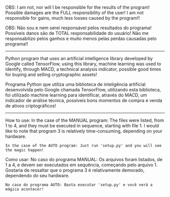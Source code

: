 OBS: I am not, nor will I be responsible for the results of the program! Possible damages are the FULL responsibility of the user! I am not responsible for gains, much less losses caused by the program!!

OBS: Não sou e nem serei responsável pelos resultados do programa! Possíveis danos são de TOTAL responsabilidade do usuário! Não me responsabilizo pelos ganhos e muito menos pelas perdas causadas pelo programa!!

---------------------------------------------------------------------------------------------------------------------------------

Python program that uses an artificial intelligence library developed by Google called TensorFlow, using this library, machine learning was used to identify, through MACD, a technical analysis indicator, possible good times for buying and selling cryptographic assets!

Programa Python que utiliza uma biblioteca de inteligência artificial desenvolvida pelo Google chamada TensorFlow, utilizando esta biblioteca, foi utilizado machine learning para identificar, através do MACD, um indicador de análise técnica, possíveis bons momentos de compra e venda de ativos criptográficos!

---------------------------------------------------------------------------------------------------------------------------------

How to use:
    In the case of the MANUAL program: The files were listed, from 1 to 4, and they must be executed in sequence, starting with file 1. I would like to note that program 3 is relatively time-consuming, depending on your hardware.

    In the case of the AUTO program: Just run 'setup.py' and you will see the magic happen!

Como usar:
    No caso do programa MANUAL: Os arquivos foram listados, de 1 a 4, e devem ser executados em sequência, começando pelo arquivo 1. Gostaria de ressaltar que o programa 3 é relativamente demorado, dependendo do seu hardware.

    No caso do programa AUTO: Basta executar 'setup.py' e você verá a mágica acontecer!